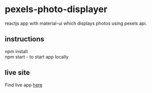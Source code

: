 # pexels-photo-displayer
reactjs app with material-ui which displays photos using pexels api.  

## instructions  
npm install    
npm start - to start app locally  

## live site
Find live app [here](http://pexels-pics.surge.sh/)
